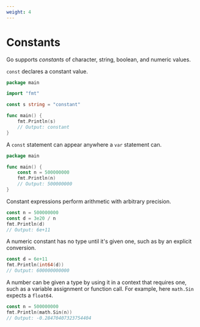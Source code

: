 ```yaml
---
weight: 4
---
```


# Constants

Go supports _constants_ of character, string, boolean,
and numeric values.

`const` declares a constant value.

```go
package main

import "fmt"

const s string = "constant"

func main() {
	fmt.Println(s)
	// Output: constant
}
```

A `const` statement can appear anywhere a `var`
statement can.

```go
package main

func main() {
	const n = 500000000
	fmt.Println(n)
	// Output: 500000000
}
```

Constant expressions perform arithmetic with
arbitrary precision.

```go
const n = 500000000
const d = 3e20 / n
fmt.Println(d)
// Output: 6e+11
```

A numeric constant has no type until it's given
one, such as by an explicit conversion.

```go
const d = 6e+11
fmt.Println(int64(d))
// Output: 600000000000
```

A number can be given a type by using it in a
context that requires one, such as a variable
assignment or function call. For example, here
`math.Sin` expects a `float64`.

```go
const n = 500000000
fmt.Println(math.Sin(n))
// Output: -0.28470407323754404
```
